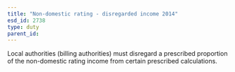 ```yaml
---
title: "Non-domestic rating - disregarded income 2014"
esd_id: 2738
type: duty
parent_id:  
---
```


Local authorities (billing authorities) must disregard a prescribed proportion of the non-domestic rating income from certain prescribed calculations.

